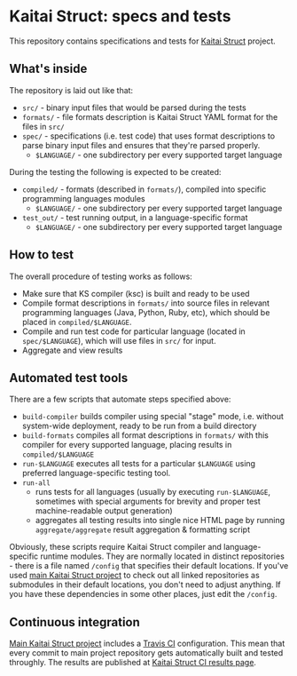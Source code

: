# Kaitai Struct: specs and tests

This repository contains specifications and tests for 
[Kaitai Struct](https://github.com/kaitai-io/kaitai_struct) project.

## What's inside

The repository is laid out like that:

* `src/` - binary input files that would be parsed during the tests
* `formats/` - file formats description is Kaitai Struct YAML format
  for the files in `src/`
* `spec/` - specifications (i.e. test code) that uses format
  descriptions to parse binary input files and ensures that they're
  parsed properly.
  * `$LANGUAGE/` - one subdirectory per every supported target language

During the testing the following is expected to be created:

* `compiled/` - formats (described in `formats/`), compiled into specific programming languages modules
  * `$LANGUAGE/` - one subdirectory per every supported target language
* `test_out/` - test running output, in a language-specific format
  * `$LANGUAGE/` - one subdirectory per every supported target language

## How to test

The overall procedure of testing works as follows:

* Make sure that KS compiler (ksc) is built and ready to be used
* Compile format descriptions in `formats/` into source files in
  relevant programming languages (Java, Python, Ruby, etc), which
  should be placed in `compiled/$LANGUAGE`.
* Compile and run test code for particular language (located in
  `spec/$LANGUAGE`), which will use files in `src/` for input.
* Aggregate and view results

## Automated test tools

There are a few scripts that automate steps specified above:

* `build-compiler` builds compiler using special "stage" mode,
  i.e. without system-wide deployment, ready to be run from a build
  directory
* `build-formats` compiles all format descriptions in `formats/` with
  this compiler for every supported language, placing results in
  `compiled/$LANGUAGE`
* `run-$LANGUAGE` executes all tests for a particular `$LANGUAGE` using
  preferred language-specific testing tool.
* `run-all`
  * runs tests for all languages (usually by executing
    `run-$LANGUAGE`, sometimes with special arguments for brevity and
    proper test machine-readable output generation)
  * aggregates all testing results into single nice HTML page by
    running `aggregate/aggregate` result aggregation & formatting
    script

Obviously, these scripts require Kaitai Struct compiler and
language-specific runtime modules. They are normally located in
distinct repositories - there is a file named `/config` that specifies
their default locations. If you've used [main Kaitai Struct project](https://github.com/kaitai-io/kaitai_struct)
to check out all linked repositories as submodules in their default
locations, you don't need to adjust anything. If you have these
dependencies in some other places, just edit the `/config`.

## Continuous integration

[Main Kaitai Struct project](https://github.com/kaitai-io/kaitai_struct)
includes a [Travis CI](https://travis-ci.org/kaitai-io/kaitai_struct/)
configuration. This mean that every commit to main project repository
gets automatically built and tested throughly. The results are
published at [Kaitai Struct CI results page](http://kaitai.io/ci).
